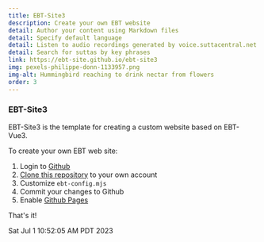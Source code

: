 ```yaml
---
title: EBT-Site3
description: Create your own EBT website
detail: Author your content using Markdown files
detail: Specify default language
detail: Listen to audio recordings generated by voice.suttacentral.net
detail: Search for suttas by key phrases
link: https://ebt-site.github.io/ebt-site3
img: pexels-philippe-donn-1133957.png
img-alt: Hummingbird reaching to drink nectar from flowers
order: 3
---
```


### EBT-Site3

EBT-Site3 is the template for creating a custom website based on EBT-Vue3.

To create your own EBT web site:

1. Login to [Github](https://github.com/)
1. [Clone this repository](https://docs.github.com/en/repositories/creating-and-managing-repositories/cloning-a-repository) to your own account
1. Customize ```ebt-config.mjs```
1. Commit your changes to Github 
1. Enable [Github Pages](https://docs.github.com/en/pages)

That's it!

Sat Jul  1 10:52:05 AM PDT 2023


